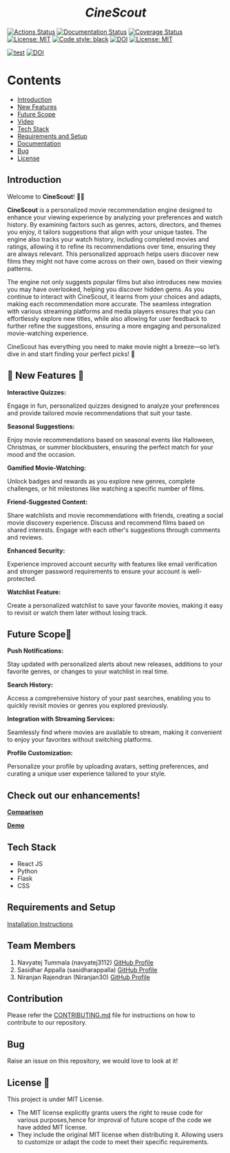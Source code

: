 <p align="center">
<h1 align="center"><i>CineScout</i></h1>

<a href="https://github.com/SoftwareEngg2024/CineScout/actions"><img alt="Actions Status" src="https://github.com/SoftwareEngg2024/CineScout/workflows/test/badge.svg"></a>
<a href="https://softwareengg2024.github.io/CineScout"><img alt="Documentation Status" src="https://img.shields.io/badge/Docs-pydoc-green"></a>
<a href='https://coveralls.io/github/SoftwareEngg2024/CineScout?branch=ver_i'><img src='https://coveralls.io/repos/github/SoftwareEngg2024/CineScout/badge.svg?branch=ver_i' alt='Coverage Status' /></a>
<a href="https://github.com/SoftwareEngg2024/CineScout/blob/ver_i/LICENSE.md"><img alt="License: MIT" src="https://img.shields.io/badge/License-MIT-green"></a>
<a href="https://github.com/psf/black"><img alt="Code style: black" src="https://img.shields.io/badge/code%20style-black-000000.svg"></a>
<a href="https://handle.stage.datacite.org/10.5072/zenodo.125202"><img src="https://sandbox.zenodo.org/badge/DOI/10.5072/zenodo.125202.svg" alt="DOI"></a>
<a href="https://github.com/SoftwareEngg2024/CineScout/blob/ver_i/LICENSE.md"><img alt="License: MIT" src="https://img.shields.io/badge/Style_Checker-Pylance-green"></a>
</p>

<!-- [![DOI](https://sandbox.zenodo.org/badge/720190225.svg)](https://sandbox.zenodo.org/doi/10.5072/zenodo.3401) [![Code Coverage](https://github.com/MadhurDixit13/MovieRecommender/actions/workflows/codecov.yml/badge.svg)](https://github.com/MadhurDixit13/MovieRecommender/actions/workflows/codecov.yml) [![codecov](https://codecov.io/gh/MadhurDixit13/MovieRecommender/graph/badge.svg?token=9NGWAJ7BST)] 
(https://codecov.io/gh/MadhurDixit13/MovieRecommender) -->
[![test](https://github.com/se-hw1/CineScoutp3/actions/workflows/test_and_coverage.yml/badge.svg)](https://github.com/se-hw1/CineScoutp3/actions/workflows/test_and_coverage.yml)
[![DOI](https://zenodo.org/badge/DOI/10.5281/zenodo.14226722.svg)](https://doi.org/10.5281/zenodo.14226722)


# <b>Contents</b>

- [Introduction](https://github.com/SoftwareEngg2024/CineScout/tree/ver_i?tab=readme-ov-file#introduction)<br>
- [New Features](https://github.com/SoftwareEngg2024/CineScout/tree/ver_i?tab=readme-ov-file#-new-features-)
- [Future Scope](https://github.com/SoftwareEngg2024/CineScout/tree/ver_i?tab=readme-ov-file#future-scope)<br>
- [Video](https://github.com/SoftwareEngg2024/CineScout/tree/ver_i?tab=readme-ov-file#video)<br>
- [Tech Stack](https://github.com/SoftwareEngg2024/CineScout/tree/ver_i?tab=readme-ov-file#tech-stack)<br>
- [Requirements and Setup](https://github.com/SoftwareEngg2024/CineScout/tree/ver_i?tab=readme-ov-file#requirements-and-setup)<br>
- [Documentation](https://github.com/SoftwareEngg2024/CineScout/wiki)<br>
- [Bug](https://github.com/SoftwareEngg2024/CineScout/tree/ver_i?tab=readme-ov-file#bug)<br>
- [License](https://github.com/SoftwareEngg2024/CineScout/tree/ver_i?tab=readme-ov-file#license-)


## Introduction 
Welcome to **CineScout**! 🍿✨ 

**CineScout** is a personalized movie recommendation engine designed to enhance your viewing experience by analyzing your preferences and watch history. By examining factors such as genres, actors, directors, and themes you enjoy, it tailors suggestions that align with your unique tastes. The engine also tracks your watch history, including completed movies and ratings, allowing it to refine its recommendations over time, ensuring they are always relevant. This personalized approach helps users discover new films they might not have come across on their own, based on their viewing patterns.

The engine not only suggests popular films but also introduces new movies you may have overlooked, helping you discover hidden gems. As you continue to interact with CineScout, it learns from your choices and adapts, making each recommendation more accurate. The seamless integration with various streaming platforms and media players ensures that you can effortlessly explore new titles, while also allowing for user feedback to further refine the suggestions, ensuring a more engaging and personalized movie-watching experience.

CineScout has everything you need to make movie night a breeze—so let’s dive in and start finding your perfect picks! 🌟

## 🌟 New Features 🌟
**Interactive Quizzes:**

Engage in fun, personalized quizzes designed to analyze your preferences and provide tailored movie recommendations that suit your taste.

**Seasonal Suggestions:**

Enjoy movie recommendations based on seasonal events like Halloween, Christmas, or summer blockbusters, ensuring the perfect match for your mood and the occasion.

**Gamified Movie-Watching:**

Unlock badges and rewards as you explore new genres, complete challenges, or hit milestones like watching a specific number of films.

**Friend-Suggested Content:**

Share watchlists and movie recommendations with friends, creating a social movie discovery experience. Discuss and recommend films based on shared interests. Engage with each other's suggestions through comments and reviews.

**Enhanced Security:**

Experience improved account security with features like email verification and stronger password requirements to ensure your account is well-protected.

**Watchlist Feature:**

Create a personalized watchlist to save your favorite movies, making it easy to revisit or watch them later without losing track.

## Future Scope🚀

**Push Notifications:**

Stay updated with personalized alerts about new releases, additions to your favorite genres, or changes to your watchlist in real time.

**Search History:**

Access a comprehensive history of your past searches, enabling you to quickly revisit movies or genres you explored previously.

**Integration with Streaming Services:**

Seamlessly find where movies are available to stream, making it convenient to enjoy your favorites without switching platforms.

**Profile Customization:**

Personalize your profile by uploading avatars, setting preferences, and curating a unique user experience tailored to your style.

## Check out our enhancements!

[**Comparison**](https://drive.google.com/file/d/1398eGDBceTI8XGtgwhwj8XWo6CRAhphR/view?usp=sharing) <br>

[**Demo**](https://drive.google.com/file/d/1EVkJBBIjKMmsH0sBl7V_cWwRzyxohqPx/view?usp=drive_link)

## Tech Stack 
- React JS
- Python
- Flask
- CSS


## Requirements and Setup
[Installation Instructions](https://github.com/se-hw1/CineScoutp3/edit/newbr1/INSTALL.md)


## Team Members

1. Navyatej Tummala (navyatej3112) [GitHub Profile](https://github.com/navyatej3112)
2. Sasidhar Appalla  (sasidharappalla) [GitHub Profile](https://github.com/sasidharappalla)
3. Niranjan Rajendran (Niranjan30) [GitHub Profile](https://github.com/Niranjan30)

## Contribution

Please refer the [CONTRIBUTING.md](https://github.com/se-hw1/CineScoutp3/blob/newbr1/CONTRIBUTING.md) file for instructions on how to contribute to our repository.

## Bug
Raise an issue on this repository, we would love to look at it!

## License 📃
This project is under MIT License.
- The MIT license explicitly grants users the right to reuse code for various purposes,hence for improval of future scope of the code we have added MIT license.
- They include the original MIT license when distributing it. Allowing users to customize or adapt the code to meet their specific requirements.
